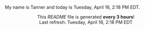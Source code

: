 My name is Tanner and today is Tuesday, April 16, 2:18 PM EDT.

<p align="center">This <i>README</i> file is generated <b>every 3 hours</b>!</br>Last refresh: Tuesday, April 16, 2:18 PM EDT<br /></p>

